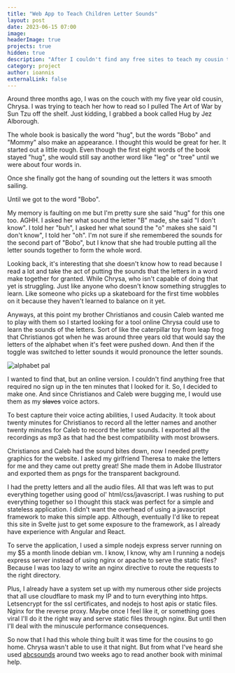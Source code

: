 ```yaml
---
title: "Web App to Teach Children Letter Sounds"
layout: post
date: 2023-06-15 07:00
image: 
headerImage: true
projects: true
hidden: true
description: "After I couldn't find any free sites to teach my cousin the letter sounds I created one myself. "
category: project
author: ioannis
externalLink: false
---
```


Around three months ago, I was on the couch with my five year old cousin, Chrysa. I was trying to teach her how to read so I pulled The Art of War by Sun Tzu off the shelf. Just kidding, I grabbed a book called Hug by Jez Alborough. 

The whole book is basically the word "hug", but the words "Bobo" and "Mommy" also make an appearance. I thought this would be great for her. It started out a little rough. Even though the first eight words of the book stayed "hug", she would still say another word like "leg" or "tree" until we were about four words in. 

Once she finally got the hang of sounding out the letters it was smooth sailing. 

Until we got to the word "Bobo". 

My memory is faulting on me but I'm pretty sure she said "hug" for this one too. AGHH. I asked her what sound the letter "B" made, she said "I don't know". I told her "buh", I asked her what sound the "o" makes she said "I don't know", I told her "oh". I'm not sure if she remembered the sounds for the second part of "Bobo", but I know that she had trouble putting all the letter sounds together to form the whole word. 

Looking back, it's interesting that she doesn't know how to read because I read a lot and take the act of putting the sounds that the letters in a word make together for granted. While Chrysa, who isn't capable of doing that yet is struggling. Just like anyone who doesn't know something struggles to learn. Like someone who picks up a skateboard for the first time wobbles on it because they haven't learned to balance on it yet.

Anyways, at this point my brother Christianos and cousin Caleb wanted me to play with them so I started looking for a tool online Chrysa could use to learn the sounds of the letters. Sort of like the caterpillar toy from leap frog that Christianos got when he was around three years old that would say the letters of the alphabet when it's feet were pushed down. And then if the toggle was switched to letter sounds it would pronounce the letter sounds.

![alphabet pal](https://static.wikia.nocookie.net/leapfrog/images/a/af/Green_pillar.jpg)

I wanted to find that, but an online version. I couldn't find anything free that required no sign up in the ten minutes that I looked for it. So, I decided to make one. And since Christianos and Caleb were bugging me, I would use them as my ~~slaves~~ voice actors.

To best capture their voice acting abilities, I used Audacity. It took about twenty minutes for Christianos to record all the letter names and another twenty minutes for Caleb to record the letter sounds. I exported all the recordings as mp3 as that had the best compatibility with most browsers.

Christianos and Caleb had the sound bites down, now I needed pretty graphics for the website. I asked my girlfriend Theresa to make the letters for me and they came out pretty great! She made them in Adobe Illustrator and exported them as pngs for the transparent background.

I had the pretty letters and all the audio files. All that was left was to put everything together using good ol' html/css/javascript. I was rushing to put everything together so I thought this stack was perfect for a simple and stateless application. I didn't want the overhead of using a javascript framework to make this simple app. Although, eventually I'd like to repeat this site in Svelte just to get some exposure to the framework, as I already have experience with Angular and React.

To serve the application, I used a simple nodejs express server running on my $5 a month linode debian vm. I know, I know, why am I running a nodejs express server instead of using nginx or apache to serve the static files? Because I was too lazy to write an nginx directive to route the requests to the right directory. 

Plus, I already have a system set up with my numerous other side projects that all use cloudflare to mask my IP and to turn everything into https. Letsencrypt for the ssl certificates, and nodejs to host apis or static files. Nginx for the reverse proxy. Maybe once I feel like it, or something goes viral I'll do it the right way and serve static files through nginx. But until then I'll deal with the minuscule performance consequences.

So now that I had this whole thing built it was time for the cousins to go home. Chrysa wasn't able to use it that night. But from what I've heard she used [abcsounds](https://abcsounds.ioannis.ky) around two weeks ago to read another book with minimal help.

